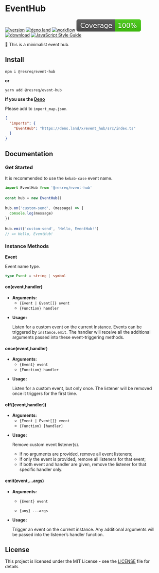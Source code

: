 # EventHub

[![version](https://img.shields.io/github/v/release/molvqingtai/event-hub)](https://www.npmjs.com/package/@resreq/event-hub) [![deno land](http://img.shields.io/badge/available%20on-deno.land/x-lightgrey.svg?logo=deno&labelColor=black&color=blue)](https://deno.land/x/event_hub) [![workflow](https://github.com/molvqingtai/event-hub/actions/workflows/ci.yml/badge.svg)](https://github.com/molvqingtai/event-hub/actions) [![coverage](coverage/badge.svg)](coverage/coverage-summary.json) [![download](https://img.shields.io/npm/dt/@resreq/event-hub)](https://www.npmjs.com/package/@resreq/event-hub) [![JavaScript Style Guide](https://img.shields.io/badge/code_style-standard-brightgreen.svg)](https://standardjs.com)

🚌 This is a minimalist event hub.

## Install

```shell
npm i @resreq/event-hub
```

**or**

```shell
yarn add @resreq/event-hub
```

**If you use the [Deno](https://deno.land/)**

Please add to `import_map.json`.

```json
{
  "imports": {
    "EventHub": "https://deno.land/x/event_hub/src/index.ts"
  }
}
```

## Documentation

### Get Started

It is recommended to use the `kebab-case` event name.

```js
import EventHub from '@resreq/event-hub'

const hub = new EventHub()

hub.on('custom-send', (message) => {
  console.log(message)
})

hub.emit('custom-send', 'Hello, EventHub!')
// => Hello, EventHub!
```

### Instance Methods

**Event**

Event name type.

```typescript
type Event = string | symbol
```

#### on(event,handler)

- **Arguments:**
  - `{Event | Event[]} event`
  - `{Function} handler`

* **Usage:**

  Listen for a custom event on the current Instance. Events can be triggered by `instance.emit`. The handler will receive all the additional arguments passed into these event-triggering methods.

#### once(event,handler)

- **Arguments:**
  - `{Event} event`
  - `{Function} handler`

* **Usage:**

  Listen for a custom event, but only once. The listener will be removed once it triggers for the first time.

#### off([event,handler])

- **Arguments:**
  - `{Event | Event[]} event`
  - `{Function} [handler]`

* **Usage:**

  Remove custom event listener(s).

  - If no arguments are provided, remove all event listeners;
  - If only the event is provided, remove all listeners for that event;
  - If both event and handler are given, remove the listener for that specific handler only.

#### emit(event,...args)

- **Arguments:**

  - `{Event} event`

  - `{any} ...args`

* **Usage:**

  Trigger an event on the current instance. Any additional arguments will be passed into the listener’s handler function.

## License

This project is licensed under the MIT License - see the [LICENSE](https://github.com/molvqingtai/event-hub/blob/main/LICENSE) file for details
